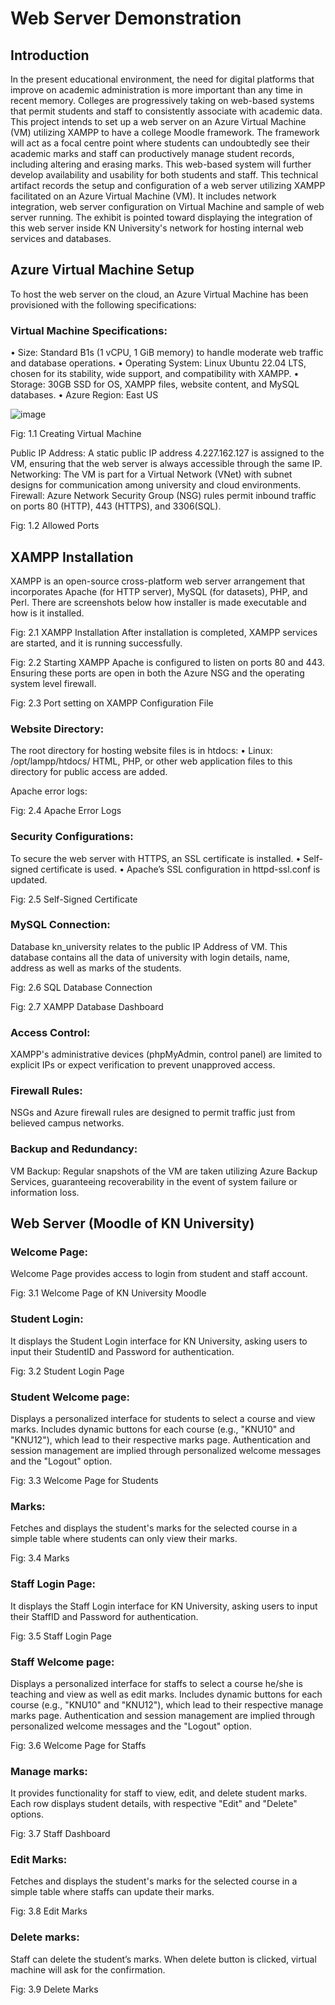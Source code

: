 # Web Server Demonstration
## Introduction
In the present educational environment, the need for digital platforms that improve on academic administration is more important than any time in recent memory. Colleges are progressively taking on web-based systems that permit students and staff to consistently associate with academic data. This project intends to set up a web server on an Azure Virtual Machine (VM) utilizing XAMPP to have a college Moodle framework. The framework will act as a focal centre point where students can undoubtedly see their academic marks and staff can productively manage student records, including altering and erasing marks. This web-based system will further develop availability and usability for both students and staff.
This technical artifact records the setup and configuration of a web server utilizing XAMPP facilitated on an Azure Virtual Machine (VM). It includes network integration, web server configuration on Virtual Machine and sample of web server running. The exhibit is pointed toward displaying the integration of this web server inside KN University's network for hosting internal web services and databases.

## Azure Virtual Machine Setup
To host the web server on the cloud, an Azure Virtual Machine has been provisioned with the following specifications:

### Virtual Machine Specifications:
•	Size: Standard B1s (1 vCPU, 1 GiB memory) to handle moderate web traffic and database operations.
•	Operating System: Linux Ubuntu 22.04 LTS, chosen for its stability, wide support, and compatibility with XAMPP.
•	Storage: 30GB SSD for OS, XAMPP files, website content, and MySQL databases.
•	Azure Region: East US

![image](https://github.com/user-attachments/assets/39911ecb-7090-44c6-9806-bc97292a462b)

 
Fig: 1.1 Creating Virtual Machine

Public IP Address: A static public IP address 4.227.162.127 is assigned to the VM, ensuring that the web server is always accessible through the same IP. 
Networking:
The VM is part for a Virtual Network (VNet) with subnet designs for communication among university and cloud environments.
Firewall: Azure Network Security Group (NSG) rules permit inbound traffic on ports 80 (HTTP), 443 (HTTPS), and 3306(SQL).
 
Fig: 1.2 Allowed Ports

## XAMPP Installation
XAMPP is an open-source cross-platform web server arrangement that incorporates Apache (for HTTP server), MySQL (for datasets), PHP, and Perl. There are screenshots below how installer is made executable and how is it installed.

 
Fig: 2.1 XAMPP Installation
After installation is completed, XAMPP services are started, and it is running successfully. 
 
Fig: 2.2 Starting XAMPP
Apache is configured to listen on ports 80 and 443. Ensuring these ports are open in both the Azure NSG and the operating system level firewall.
 
Fig: 2.3 Port setting on XAMPP Configuration File

### Website Directory:
The root directory for hosting website files is in htdocs:
•	Linux: /opt/lampp/htdocs/
HTML, PHP, or other web application files to this directory for public access are added.

Apache error logs:
 
Fig: 2.4 Apache Error Logs

### Security Configurations:
To secure the web server with HTTPS, an SSL certificate is installed.
•	Self-signed certificate is used.
•	 Apache’s SSL configuration in httpd-ssl.conf is updated.
 
Fig: 2.5 Self-Signed Certificate
### MySQL Connection:
Database kn_university relates to the public IP Address of VM. This database contains all the data of university with login details, name, address as well as marks of the students. 
 
Fig: 2.6 SQL Database Connection

 
Fig: 2.7 XAMPP Database Dashboard



### Access Control:
XAMPP's administrative devices (phpMyAdmin, control panel) are limited to explicit IPs or expect verification to prevent unapproved access.

### Firewall Rules:
NSGs and Azure firewall rules are designed to permit traffic just from believed campus networks.

### Backup and Redundancy:
VM Backup: Regular snapshots of the VM are taken utilizing Azure Backup Services, guaranteeing recoverability in the event of system failure or information loss.


## Web Server (Moodle of KN University)

### Welcome Page:
Welcome Page provides access to login from student and staff account.
 
Fig: 3.1 Welcome Page of KN University Moodle


### Student Login:
It displays the Student Login interface for KN University, asking users to input their StudentID and Password for authentication.
 
Fig: 3.2 Student Login Page 


### Student Welcome page:
Displays a personalized interface for students to select a course and view marks. Includes dynamic buttons for each course (e.g., "KNU10" and "KNU12"), which lead to their respective marks page. Authentication and session management are implied through personalized welcome messages and the "Logout" option.
 
Fig: 3.3 Welcome Page for Students

### Marks:
Fetches and displays the student's marks for the selected course in a simple table where students can only view their marks.
 
Fig: 3.4 Marks 

### Staff Login Page:
It displays the Staff Login interface for KN University, asking users to input their StaffID and Password for authentication.
 
Fig: 3.5 Staff Login Page 

### Staff Welcome page:
Displays a personalized interface for staffs to select a course he/she is teaching and view as well as edit marks. Includes dynamic buttons for each course (e.g., "KNU10" and "KNU12"), which lead to their respective manage marks page. Authentication and session management are implied through personalized welcome messages and the "Logout" option.

 
Fig: 3.6 Welcome Page for Staffs

### Manage marks:
It provides functionality for staff to view, edit, and delete student marks. Each row displays student details, with respective "Edit" and "Delete" options. 
 
Fig: 3.7 Staff Dashboard

### Edit Marks:
Fetches and displays the student's marks for the selected course in a simple table where staffs can update their marks.
 
Fig: 3.8 Edit Marks
### Delete marks:
Staff can delete the student’s marks. When delete button is clicked, virtual machine will ask for the confirmation.
 
Fig: 3.9 Delete Marks


